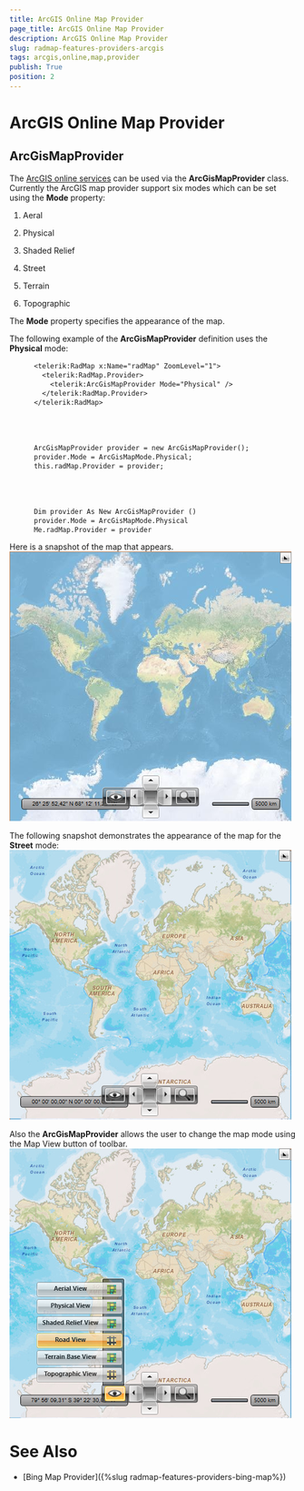 ```yaml
---
title: ArcGIS Online Map Provider
page_title: ArcGIS Online Map Provider
description: ArcGIS Online Map Provider
slug: radmap-features-providers-arcgis
tags: arcgis,online,map,provider
publish: True
position: 2
---
```


# ArcGIS Online Map Provider



## ArcGisMapProvider

The [ArcGIS online services](http://www.esri.com/software/arcgis/arcgisonline/maps/maps-and-map-layers)
          can be used via the __ArcGisMapProvider__ class. Currently the ArcGIS map provider support six modes which can be set using the __Mode__ property:
        

1. Aeral

1. Physical

1. Shaded Relief

1. Street

1. Terrain

1. Topographic

The __Mode__ property specifies the appearance of the map.

The following example of the __ArcGisMapProvider__ definition uses the __Physical__ mode:

	
          <telerik:RadMap x:Name="radMap" ZoomLevel="1">
            <telerik:RadMap.Provider>
              <telerik:ArcGisMapProvider Mode="Physical" />
            </telerik:RadMap.Provider>
          </telerik:RadMap>



	
          ArcGisMapProvider provider = new ArcGisMapProvider();
          provider.Mode = ArcGisMapMode.Physical;
          this.radMap.Provider = provider;



	
          Dim provider As New ArcGisMapProvider ()
          provider.Mode = ArcGisMapMode.Physical
          Me.radMap.Provider = provider



Here is a snapshot of the map that appears.![Rad Map Features Providers ArcGIS](images/RadMap_Features_Providers_ArcGIS.png)

The following snapshot demonstrates the appearance of the map for the __Street__ mode:![Rad Map Features Providers ArcGIS Street](images/RadMap_Features_Providers_ArcGIS_Street.png)

Also the __ArcGisMapProvider__ allows the user to change the map mode using the Map View button of toolbar.
        ![Rad Map Features Providers ArcGIS Config](images/RadMap_Features_Providers_ArcGIS_Config.png)

# See Also

 * [Bing Map Provider]({%slug radmap-features-providers-bing-map%})
